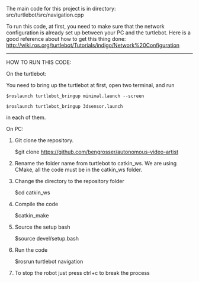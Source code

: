 The main code for this project is in directory: src/turtlebot/src/navigation.cpp

To run this code, at first, you need to make sure that the network configuration is already set up between your PC and the turtlebot.
Here is a good reference about how to get this thing done: http://wiki.ros.org/turtlebot/Tutorials/indigo/Network%20Configuration



-------------------------------------

HOW TO RUN THIS CODE:

On the turtlebot:

You need to bring up the turtlebot at first, open two terminal, and run

    $roslaunch turtlebot_bringup minimal.launch --screen

    $roslaunch turtlebot_bringup 3dsensor.launch

in each of them.

On PC:

1. Git clone the repository. 

    $git clone https://github.com/bengrosser/autonomous-video-artist

2. Rename the folder name from turtlebot to catkin_ws. We are using CMake, all the code must be in the catkin_ws folder.

3. Change the directory to the repository folder

    $cd catkin_ws

4. Compile the code

    $catkin_make

5. Source the setup bash

    $source devel/setup.bash

6. Run the code

    $rosrun turtlebot navigation

7. To stop the robot just press ctrl+c to break the process


